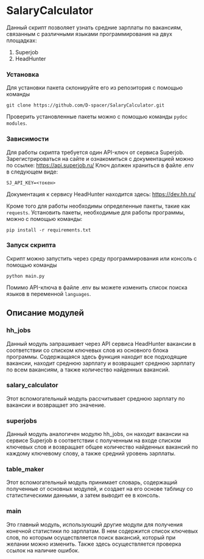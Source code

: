 # SalaryCalculator

Данный скрипт позволяет узнать средние зарплаты по вакансиям, связанным с различными языками программирования на двух площадках:
1. Superjob
2. HeadHunter

### Установка
Для установки пакета склонируйте его из репозитория с помощью команды

```git clone https://github.com/D-spacer/SalaryCalculator.git```

Проверить установленные пакеты можно с помощью команды `pydoc modules`.

### Зависимости

Для работы скрипта требуется один API-ключ от сервиса Superjob. Зарегистрироваться на сайте и ознакомиться с документацией можно по ссылке: https://api.superjob.ru/
Ключ должен храниться в файле .env в следующем виде:

```SJ_API_KEY=<токен>```

Документация к сервису HeadHunter находится здесь: https://dev.hh.ru/

Кроме того для работы необходимы определенные пакеты, такие как `requests`.
Установить пакеты, необходимые для работы программы, можно с помощью команды: 

```pip install -r requirements.txt```

### Запуск скрипта

Скрипт можно запустить через среду программирования или консоль с помощью команды

```python main.py```

Помимо API-ключа в файле .env вы можете изменить список поиска языков в переменной `languages`.

## Описание модулей

### hh_jobs

Данный модуль запрашивает через API сервиса HeadHunter вакансии в соответствии со списком ключевых слов из основного блока программы. Содержащаяся здесь функция находит все подходящие вакансии, находит среднюю зарплату и возвращает среднюю зарплату по всем вакансиям, а также количество найденных вакансий.

### salary_calculator

Этот вспомогательный модуль рассчитывает среднюю зарплату по вакансии и возвращает это значение.

### superjobs

Данный модуль аналогичен модулю hh_jobs, он находит вакансии на сервисе Superjob в соответствии с полученным на входе списком ключевых слов и возвращает общее количество найденных вакансий по каждому ключевому слову, а также средний уровень зарплаты.

### table_maker

Этот вспомогательный модуль принимает словарь, содержащий полученные от основных модулей, и создает на его основе таблицу со статистическими данными, а затем выводит ее в консоль.

### main

Это главный модуль, использующий другие модули для получения конечной статистики по зарплатам. В нем содержится список ключевых слов, по которым осуществляется поиск вакансий, который при желании можно изменить. Также здесь осуществляется проверка ссылок на наличие ошибок.
